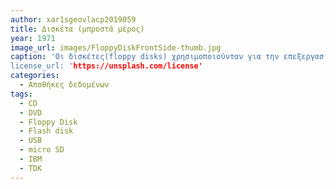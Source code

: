 ```yaml
---
author: xar1sgeovlacp2019059 
title: Δισκέτα (μπροστά μέρος)
year: 1971
image_url: images/FloppyDiskFrontSide-thumb.jpg
caption: 'Οι δισκέτες(floppy disks) χρησιμοποιούνταν για την επεξεργασία δεδομένων(ανάγνωση και εγγραφή) όπως και οι σημερινοί δίσκοι. Οι πρώτες δισκέτες κατασκευάστηκαν απο την IBM το 1971 με χωριτικότητα 80ΚΒ. Αργότερα ακολούθησαν κιάλες εταιρίες προκειμένου να κατασκευάσουν καλήτερης ποιότητας δισκέτες. Η συγκεκριμένη δισκέτα έχει χωριτικότητα 14,4 MB. 
license_url: 'https://unsplash.com/license'
categories:
  - Αποθήκες δεδομένων 
tags:
  - CD
  - DVD
  - Floppy Disk
  - Flash disk
  - USB
  - micro SD
  - IBM
  - TDK
---
```

